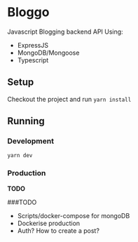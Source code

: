# Bloggo

Javascript Blogging backend API Using:
* ExpressJS
* MongoDB/Mongoose
* Typescript

## Setup

Checkout the project and run `yarn install`

## Running

### Development

`yarn dev`

### Production

**TODO**

###TODO

* Scripts/docker-compose for mongoDB
* Dockerise production
* Auth? How to create a post?
